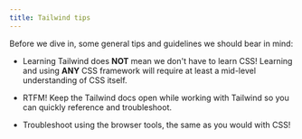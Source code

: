 ```yaml
---
title: Tailwind tips
---
```


Before we dive in, some general tips and guidelines we should bear in mind:

- Learning Tailwind does **NOT** mean we don't have to learn CSS! Learning and using **ANY** CSS framework will require at least a mid-level understanding of CSS itself.

- RTFM! Keep the Tailwind docs open while working with Tailwind so you can quickly reference and troubleshoot.

- Troubleshoot using the browser tools, the same as you would with CSS!
